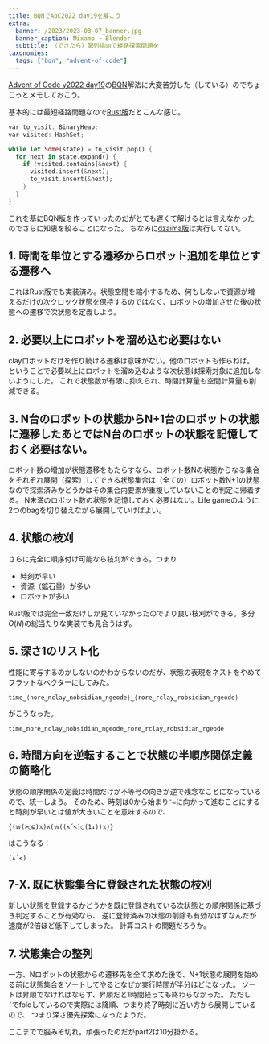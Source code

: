 ```yaml
---
title: BQNでAoC2022 day19を解こう
extra:
  banner: /2023/2023-03-07_banner.jpg
  banner_caption: Mixamo → Blender 
  subtitle: （できたら）配列指向で経路探索問題を
taxonomies:
  tags: ["bqn", "advent-of-code"]
---
```

[Advent of Code y2022 day19](https://adventofcode.com/2022/day/19)の[BQN](https://github.com/mlochbaum/BQN)解法に大変苦労した（している）のでちょこっとメモしておこう。

基本的には最短経路問題なので[Rust版](https://github.com/shnarazk/advent-of-code/blob/main/src/y2022/day19.rs)だとこんな感じ。
```rust
var to_visit: BinaryHeap;
var visited: HashSet;

while let Some(state) = to_visit.pop() {
  for next in state.expand() {
    if !visited.contains(&next) {
      visited.insert(&next);
      to_visit.insert(&next);
    }
  }
}
```
これを基にBQN版を作っていったのだがとても遅くて解けるとは言えなかったのでさらに知恵を絞ることになった。
ちなみに[dzaima版](https://github.com/dzaima/aoc/blob/master/2022/BQN/19.bqn)は実行してない。

## 1. 時間を単位とする遷移からロボット追加を単位とする遷移へ
これはRust版でも実装済み。状態空間を縮小するため、何もしないで資源が増えるだけの次クロック状態を保持するのではなく、ロボットの増加させた後の状態への遷移で次状態を定義しよう。


## 2. 必要以上にロボットを溜め込む必要はない
clayロボットだけを作り続ける遷移は意味がない。他のロボットも作らねば。
ということで必要以上にロボットを溜め込むような次状態は探索対象に追加しないようにした。
これで状態数が有限に抑えられ、時間計算量も空間計算量も削減できる。

## 3. N台のロボットの状態からN+1台のロボットの状態に遷移したあとではN台のロボットの状態を記憶しておく必要はない。
ロボット数の増加が状態遷移をもたらすなら、ロボット数Nの状態からなる集合をそれぞれ展開（探索）してできる状態集合は（全ての）ロボット数N+1の状態なので探索済みかどうかはその集合内要素が重複していないことの判定に帰着する。
N未満のロボット数の状態を記憶しておく必要はない。Life gameのように2つのbagを切り替えながら展開していけばよい。

## 4. 状態の枝刈
さらに完全に順序付け可能なら枝刈ができる。つまり
- 時刻が早い
- 資源（鉱石量）が多い
- ロボットが多い

Rust版では完全一致だけしか見ていなかったのでより良い枝刈ができる。多分$O(N)$の総当たりな実装でも見合うはず。

## 5. 深さ1のリスト化
性能に寄与するのかしないのかわからないのだが、状態の表現をネストをやめてフラットなベクターにしてみた。

```apl
time‿⟨nore‿nclay‿nobsidian‿ngeode⟩‿⟨rore‿rclay‿robsidian‿rgeode⟩
```
がこうなった。
```apl
time‿nore‿nclay‿nobsidian‿ngeode‿rore‿rclay‿robsidian‿rgeode
```

## 6. 時間方向を逆転することで状態の半順序関係定義の簡略化

状態の順序関係の定義は時間だけが不等号の向きが逆で残念なことになっているので、統一しよう。
そのため、時刻は0から始まり`¯∞`に向かって進むことにすると時刻が早いとは値が大きいことを意味するので、
```apl
{(𝕨(>○⊑)𝕩)∧(𝕨((∧´<)○(1↓))𝕩)}
```

はこうなる：

```apl
(∧´<)
```

## 7-X. 既に状態集合に登録された状態の枝刈

新しい状態を登録するかどうかを既に登録されている次状態との順序関係に基づき判定することが有効なら、
逆に登録済みの状態の削除も有効なはずなんだが速度が2倍ほど低下してしまった。
計算コストの問題だろうか。

## 7. 状態集合の整列

一方、Nロボットの状態からの遷移先を全て求めた後で、N+1状態の展開を始める前に状態集合をソートしてやるとなぜか実行時間が半分ほどになった。
ソートは昇順でなければならず、昇順だと1時間経っても終わらなかった。
ただし`´`でfoldしているので実際には降順、つまり終了時刻に近い方から展開しているので、
つまり深さ優先探索になったようだ。

ここまでで脳みそ切れ。頑張ったのだがpart2は10分掛かる。
